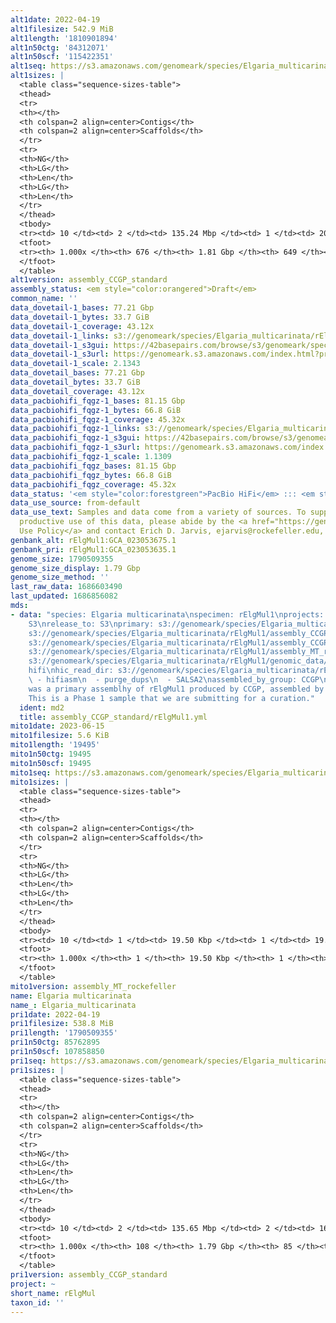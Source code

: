 ```yaml
---
alt1date: 2022-04-19
alt1filesize: 542.9 MiB
alt1length: '1810901894'
alt1n50ctg: '84312071'
alt1n50scf: '115422351'
alt1seq: https://s3.amazonaws.com/genomeark/species/Elgaria_multicarinata/rElgMul1/assembly_CCGP_standard/rElgMul1.alt.asm.20220419.fasta.gz
alt1sizes: |
  <table class="sequence-sizes-table">
  <thead>
  <tr>
  <th></th>
  <th colspan=2 align=center>Contigs</th>
  <th colspan=2 align=center>Scaffolds</th>
  </tr>
  <tr>
  <th>NG</th>
  <th>LG</th>
  <th>Len</th>
  <th>LG</th>
  <th>Len</th>
  </tr>
  </thead>
  <tbody>
  <tr><td> 10 </td><td> 2 </td><td> 135.24 Mbp </td><td> 1 </td><td> 204.63 Mbp </td></tr><tr><td> 20 </td><td> 3 </td><td> 110.24 Mbp </td><td> 2 </td><td> 176.53 Mbp </td></tr><tr><td> 30 </td><td> 5 </td><td> 100.50 Mbp </td><td> 3 </td><td> 163.85 Mbp </td></tr><tr><td> 40 </td><td> 6 </td><td> 96.48 Mbp </td><td> 5 </td><td> 135.24 Mbp </td></tr><tr style="background-color:#cccccc;"><td> 50 </td><td> 9 </td><td> 84.31 Mbp </td><td> 6 </td><td> 115.42 Mbp </td></tr><tr><td> 60 </td><td> 11 </td><td> 71.78 Mbp </td><td> 8 </td><td> 101.21 Mbp </td></tr><tr><td> 70 </td><td> 14 </td><td> 37.69 Mbp </td><td> 10 </td><td> 96.48 Mbp </td></tr><tr><td> 80 </td><td> 21 </td><td> 22.34 Mbp </td><td> 13 </td><td> 33.70 Mbp </td></tr><tr><td> 90 </td><td> 33 </td><td> 10.40 Mbp </td><td> 20 </td><td> 20.09 Mbp </td></tr><tr><td> 100 </td><td> 676 </td><td> 11.54 Kbp </td><td> 649 </td><td> 11.54 Kbp </td></tr></tbody>
  <tfoot>
  <tr><th> 1.000x </th><th> 676 </th><th> 1.81 Gbp </th><th> 649 </th><th> 1.81 Gbp </th></tr>
  </tfoot>
  </table>
alt1version: assembly_CCGP_standard
assembly_status: <em style="color:orangered">Draft</em>
common_name: ''
data_dovetail-1_bases: 77.21 Gbp
data_dovetail-1_bytes: 33.7 GiB
data_dovetail-1_coverage: 43.12x
data_dovetail-1_links: s3://genomeark/species/Elgaria_multicarinata/rElgMul1/genomic_data/dovetail/<br>
data_dovetail-1_s3gui: https://42basepairs.com/browse/s3/genomeark/species/Elgaria_multicarinata/rElgMul1/genomic_data/dovetail/
data_dovetail-1_s3url: https://genomeark.s3.amazonaws.com/index.html?prefix=species/Elgaria_multicarinata/rElgMul1/genomic_data/dovetail/
data_dovetail-1_scale: 2.1343
data_dovetail_bases: 77.21 Gbp
data_dovetail_bytes: 33.7 GiB
data_dovetail_coverage: 43.12x
data_pacbiohifi_fqgz-1_bases: 81.15 Gbp
data_pacbiohifi_fqgz-1_bytes: 66.8 GiB
data_pacbiohifi_fqgz-1_coverage: 45.32x
data_pacbiohifi_fqgz-1_links: s3://genomeark/species/Elgaria_multicarinata/rElgMul1/genomic_data/pacbio_hifi/<br>
data_pacbiohifi_fqgz-1_s3gui: https://42basepairs.com/browse/s3/genomeark/species/Elgaria_multicarinata/rElgMul1/genomic_data/pacbio_hifi/
data_pacbiohifi_fqgz-1_s3url: https://genomeark.s3.amazonaws.com/index.html?prefix=species/Elgaria_multicarinata/rElgMul1/genomic_data/pacbio_hifi/
data_pacbiohifi_fqgz-1_scale: 1.1309
data_pacbiohifi_fqgz_bases: 81.15 Gbp
data_pacbiohifi_fqgz_bytes: 66.8 GiB
data_pacbiohifi_fqgz_coverage: 45.32x
data_status: '<em style="color:forestgreen">PacBio HiFi</em> ::: <em style="color:forestgreen">Dovetail</em>'
data_use_source: from-default
data_use_text: Samples and data come from a variety of sources. To support fair and
  productive use of this data, please abide by the <a href="https://genome10k.soe.ucsc.edu/data-use-policies/">Data
  Use Policy</a> and contact Erich D. Jarvis, ejarvis@rockefeller.edu, with any questions.
genbank_alt: rElgMul1:GCA_023053675.1
genbank_pri: rElgMul1:GCA_023053635.1
genome_size: 1790509355
genome_size_display: 1.79 Gbp
genome_size_method: ''
last_raw_data: 1686603490
last_updated: 1686856082
mds:
- data: "species: Elgaria multicarinata\nspecimen: rElgMul1\nprojects: \n  - vgp\ndata_location:
    S3\nrelease_to: S3\nprimary: s3://genomeark/species/Elgaria_multicarinata/rElgMul1/assembly_CCGP_standard/rElgMul1.pri.asm.20220419.fasta.gz\nhaplotigs:
    s3://genomeark/species/Elgaria_multicarinata/rElgMul1/assembly_CCGP_standard/rElgMul1.alt.asm.20220419.fasta.gz\npretext:
    s3://genomeark/species/Elgaria_multicarinata/rElgMul1/assembly_CCGP_standard/evaluation/pretext/rElgMul1.pri.asm.20220419.pretext\nmito:
    s3://genomeark/species/Elgaria_multicarinata/rElgMul1/assembly_MT_rockefeller/rElgMul1.MT.20230615.fasta.gz\npacbio_read_dir:
    s3://genomeark/species/Elgaria_multicarinata/rElgMul1/genomic_data/pacbio_hifi/\npacbio_read_type:
    hifi\nhic_read_dir: s3://genomeark/species/Elgaria_multicarinata/rElgMul1/genomic_data/dovetail/\npipeline:\n
    \ - hifiasm\n  - purge_dups\n  - SALSA2\nassembled_by_group: CCGP\nnotes: This
    was a primary assemblhy of rElgMul1 produced by CCGP, assembled by Merly Escalona.
    This is a Phase 1 sample that we are submitting for a curation."
  ident: md2
  title: assembly_CCGP_standard/rElgMul1.yml
mito1date: 2023-06-15
mito1filesize: 5.6 KiB
mito1length: '19495'
mito1n50ctg: 19495
mito1n50scf: 19495
mito1seq: https://s3.amazonaws.com/genomeark/species/Elgaria_multicarinata/rElgMul1/assembly_MT_rockefeller/rElgMul1.MT.20230615.fasta.gz
mito1sizes: |
  <table class="sequence-sizes-table">
  <thead>
  <tr>
  <th></th>
  <th colspan=2 align=center>Contigs</th>
  <th colspan=2 align=center>Scaffolds</th>
  </tr>
  <tr>
  <th>NG</th>
  <th>LG</th>
  <th>Len</th>
  <th>LG</th>
  <th>Len</th>
  </tr>
  </thead>
  <tbody>
  <tr><td> 10 </td><td> 1 </td><td> 19.50 Kbp </td><td> 1 </td><td> 19.50 Kbp </td></tr><tr><td> 20 </td><td> 1 </td><td> 19.50 Kbp </td><td> 1 </td><td> 19.50 Kbp </td></tr><tr><td> 30 </td><td> 1 </td><td> 19.50 Kbp </td><td> 1 </td><td> 19.50 Kbp </td></tr><tr><td> 40 </td><td> 1 </td><td> 19.50 Kbp </td><td> 1 </td><td> 19.50 Kbp </td></tr><tr style="background-color:#cccccc;"><td> 50 </td><td> 1 </td><td style="background-color:#ff8888;"> 19.50 Kbp </td><td> 1 </td><td style="background-color:#ff8888;"> 19.50 Kbp </td></tr><tr><td> 60 </td><td> 1 </td><td> 19.50 Kbp </td><td> 1 </td><td> 19.50 Kbp </td></tr><tr><td> 70 </td><td> 1 </td><td> 19.50 Kbp </td><td> 1 </td><td> 19.50 Kbp </td></tr><tr><td> 80 </td><td> 1 </td><td> 19.50 Kbp </td><td> 1 </td><td> 19.50 Kbp </td></tr><tr><td> 90 </td><td> 1 </td><td> 19.50 Kbp </td><td> 1 </td><td> 19.50 Kbp </td></tr><tr><td> 100 </td><td> 1 </td><td> 19.50 Kbp </td><td> 1 </td><td> 19.50 Kbp </td></tr></tbody>
  <tfoot>
  <tr><th> 1.000x </th><th> 1 </th><th> 19.50 Kbp </th><th> 1 </th><th> 19.50 Kbp </th></tr>
  </tfoot>
  </table>
mito1version: assembly_MT_rockefeller
name: Elgaria multicarinata
name_: Elgaria_multicarinata
pri1date: 2022-04-19
pri1filesize: 538.8 MiB
pri1length: '1790509355'
pri1n50ctg: 85762895
pri1n50scf: 107858850
pri1seq: https://s3.amazonaws.com/genomeark/species/Elgaria_multicarinata/rElgMul1/assembly_CCGP_standard/rElgMul1.pri.asm.20220419.fasta.gz
pri1sizes: |
  <table class="sequence-sizes-table">
  <thead>
  <tr>
  <th></th>
  <th colspan=2 align=center>Contigs</th>
  <th colspan=2 align=center>Scaffolds</th>
  </tr>
  <tr>
  <th>NG</th>
  <th>LG</th>
  <th>Len</th>
  <th>LG</th>
  <th>Len</th>
  </tr>
  </thead>
  <tbody>
  <tr><td> 10 </td><td> 2 </td><td> 135.65 Mbp </td><td> 2 </td><td> 165.02 Mbp </td></tr><tr><td> 20 </td><td> 3 </td><td> 117.24 Mbp </td><td> 3 </td><td> 139.84 Mbp </td></tr><tr><td> 30 </td><td> 5 </td><td> 108.53 Mbp </td><td> 4 </td><td> 124.83 Mbp </td></tr><tr><td> 40 </td><td> 6 </td><td> 107.86 Mbp </td><td> 5 </td><td> 117.24 Mbp </td></tr><tr style="background-color:#cccccc;"><td> 50 </td><td> 8 </td><td style="background-color:#88ff88;"> 85.76 Mbp </td><td> 7 </td><td style="background-color:#88ff88;"> 107.86 Mbp </td></tr><tr><td> 60 </td><td> 11 </td><td> 56.49 Mbp </td><td> 9 </td><td> 95.87 Mbp </td></tr><tr><td> 70 </td><td> 15 </td><td> 35.92 Mbp </td><td> 11 </td><td> 46.09 Mbp </td></tr><tr><td> 80 </td><td> 21 </td><td> 22.26 Mbp </td><td> 16 </td><td> 31.68 Mbp </td></tr><tr><td> 90 </td><td> 32 </td><td> 10.60 Mbp </td><td> 23 </td><td> 16.98 Mbp </td></tr><tr><td> 100 </td><td> 108 </td><td> 12.11 Kbp </td><td> 85 </td><td> 12.11 Kbp </td></tr></tbody>
  <tfoot>
  <tr><th> 1.000x </th><th> 108 </th><th> 1.79 Gbp </th><th> 85 </th><th> 1.79 Gbp </th></tr>
  </tfoot>
  </table>
pri1version: assembly_CCGP_standard
project: ~
short_name: rElgMul
taxon_id: ''
---
```

